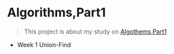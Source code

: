 # Algorithms,Part1

 >This project is about my study on [Algothems,Part1](https://class.coursera.org/algs4partI-008/lecture)

 - Week 1 Union-Find
